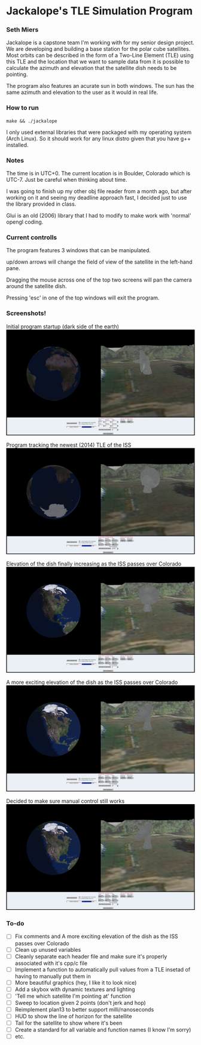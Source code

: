 # Jackalope's TLE Simulation Program

### Seth Miers

Jackalope is a capstone team I'm working with for my senior design project. We are developing and building a base station for the polar cube satellites. Most orbits can be described in the form of a Two-Line Element (TLE) using this TLE and the location that we want to sample data from it is possible to calculate the azimuth and elevation that the satellite dish needs to be pointing.

The program also features an acurate sun in both windows. The sun has the same azimuth and elevation to the user as it would in real life.

### How to run

    make && ./jackalope

I only used external libraries that were packaged with my operating system (Arch Linux). So it should work for any linux distro given that you have g++ installed.

### Notes

The time is in UTC+0. The current location is in Boulder, Colorado which is UTC-7. Just be careful when thinking about time.

I was going to finish up my other obj file reader from a month ago, but after working on it and seeing my deadline approach fast, I decided just to use the library provided in class.

Glui is an old (2006) library that I had to modify to make work with 'normal' opengl coding.

### Current controlls
The program features 3 windows that can be manipulated.

up/down arrows will change the field of view of the satellite in the left-hand pane.

Dragging the mouse across one of the top two screens will pan the camera around the satellite dish.

Pressing 'esc' in one of the top windows will exit the program.

### Screenshots!

Initial program startup (dark side of the earth)
![Startup](https://raw.githubusercontent.com/superzanti/Jackalope_TLE_SIM/master/screenshots/2014-12-08-162601_1920x1080_scrot.png)

Program tracking the newest (2014) TLE of the ISS
![ISS tracking](https://raw.githubusercontent.com/superzanti/Jackalope_TLE_SIM/master/screenshots/2014-12-08-162627_1920x1080_scrot.png)

Elevation of the dish finally increasing as the ISS passes over Colorado
![Elevation increasing](https://raw.githubusercontent.com/superzanti/Jackalope_TLE_SIM/master/screenshots/2014-12-08-162723_1920x1080_scrot.png)

A more exciting elevation of the dish as the ISS passes over Colorado
![Elevation increasing](https://raw.githubusercontent.com/superzanti/Jackalope_TLE_SIM/master/screenshots/2014-12-08-162749_1920x1080_scrot.png)

Decided to make sure manual control still works
![Manual control](https://raw.githubusercontent.com/superzanti/Jackalope_TLE_SIM/master/screenshots/2014-12-08-162749_1920x1080_scrot.png)

### To-do

 - [ ] Fix comments and A more exciting elevation of the dish as the ISS passes over Colorado
 - [ ] Clean up unused variables
 - [ ] Cleanly separate each header file and make sure it's properly associated with it's cpp/c file
 - [ ] Implement a function to automatically pull values from a TLE insetad of having to manually put them in
 - [ ] More beautiful graphics (hey, I like it to look nice)
 - [ ] Add a skybox with dynamic textures and lighting
 - [ ] 'Tell me which satellite I'm pointing at' function
 - [ ] Sweep to location given 2 points (don't jerk and hop)
 - [ ] Reimplement plan13 to better support milli/nanoseconds
 - [ ] HUD to show the line of horizon for the satellite
 - [ ] Tail for the satellite to show where it's been
 - [ ] Create a standard for all variable and function names (I know I'm sorry)
 - [ ] etc.
